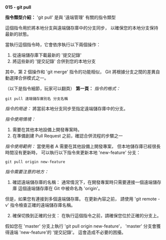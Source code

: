 **015 - git pull**

**指令類型介紹：**
'git pull' 是與 '遠端管理' 有關的指令類型

這個指令用於將本地分支與遠端儲存庫中的分支同步，
以確保您的本地分支保持最新的狀態。

當執行這個指令時，它會依序執行以下兩個操作：
1. 從遠端儲存庫下載最新的 '提交記錄'
2. 將這些新的 '提交記錄' 合併到您的本地分支

其中，第 2 個操作和 'git merge' 指令的功能相似，
Git 將根據分支之間的差異自動選擇合併模式之一。

（以下是指令細節，玩家可以翻頁）
**第一頁：**
*指令的格式：* 
```
git pull 遠端儲存庫別名 分支名稱
```

*指令的用途：*
將當前本地分支同步至指定遠端儲存庫中的分支。

*指令使用情境：*
1. 需要在其他本地設備上開發專案時。
2. 在準備創建 Pull Request 之前，確認合併流程的步驟之一

*指令使用範例：*
當使用者 A 需要在其他設備上開發專案，
但本地儲存庫已經很長時間沒有更新時，
可以執行以下指令來更新本地 'new-feature' 分支：
```
git pull origin new-feature
```

*指令需要注意的地方：* 
1. 確認遠端儲存庫的名稱：
通常情況下，在開發專案時只需要連接一個遠端儲存庫
這個遠端儲存庫在 Git 中被命名為 'origin'。

但是，如果您有連接到多個遠端儲存庫。
在更新內容之前，
請使用 'git remote -v' 指令檢查正確的遠端儲存庫名稱。

2. 確保切換到正確的分支：
在執行這個指令之前，請確保您位於正確的分支上。

假如您在 'master' 分支上執行 'git pull origin new-feature'，
'master' 分支會獲得遠端 'new-feature'的 '提交記錄'。
這會造成不必要的困擾。